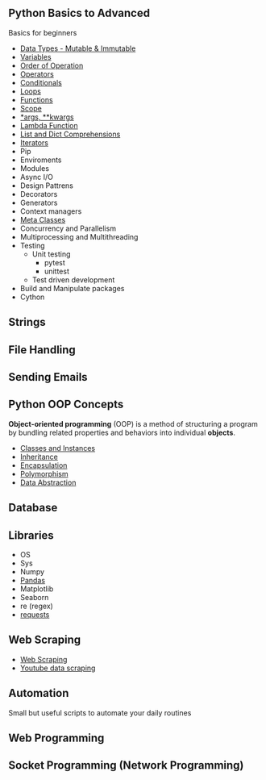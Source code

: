 
## Python Basics to Advanced
Basics for beginners
* [Data Types - Mutable & Immutable](Basics/Data_Types.ipynb)
* [Variables](Basics/Variables.ipynb)
* [Order of Operation](Basics/Operation.ipynb)
* [Operators](Basics/Operators.ipynb)
* [Conditionals](Basics/Conditionals.ipynb)
* [Loops](Basics/Loops.ipynb)
* [Functions](Basics/Functions.ipynb)
* [Scope](Basics/08_Scope.ipynb)
* [*args, **kwargs](Intermediate_and_Advanced/01_Arguments.ipynb)
* [Lambda Function](Intermediate_and_Advanced/02_Lambda.ipynb)
* [List and Dict Comprehensions](Intermediate_and_Advanced/03_Comprehensions.ipynb)
* [Iterators](Intermediate_and_Advanced/04_Iterators.ipynb)
* Pip
* Enviroments
* Modules
* Async I/O
* Design Pattrens
* Decorators
* Generators
* Context managers
* [Meta Classes](Intermediate_and_Advanced/Meta_Classes.ipynb)
* Concurrency and Parallelism
* Multiprocessing and Multithreading
* Testing
  * Unit testing
    - pytest
    - unittest
  * Test driven development
* Build and Manipulate packages
* Cython
## Strings
## File Handling
## Sending Emails
## Python OOP Concepts
**Object-oriented programming** (OOP) is a method of structuring a program by bundling related properties and behaviors into individual **objects**.
* [Classes and Instances](Python_OOP/01_Classes.ipynb)
* [Inheritance](Python_OOP/02_Inheritance.ipynb)
* [Encapsulation](Python_OOP/03_Encapsulation.ipynb)
* [Polymorphism](Python_OOP/04_Polymorphism.ipynb)
* [Data Abstraction](Python_OOP/05_Data_Abstraction.ipynb)
## Database
## Libraries
* OS
* Sys
* Numpy
* [Pandas](Libraries/Pandas/Pandas.ipynb)
* Matplotlib 
* Seaborn
* re (regex)
* [requests](Libraries/Requests.md)
## Web Scraping
* [Web Scraping](Web_Scraping/Web_Scraping.ipynb)
* [Youtube data scraping](Web_Scraping/scrap_youtube_comments.ipynb)
## Automation
Small but useful scripts to automate your daily routines
## Web Programming
## Socket Programming (Network Programming)
